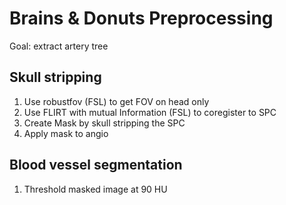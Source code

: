 # Brains & Donuts Preprocessing
Goal: extract artery tree

## Skull stripping
1. Use robustfov (FSL) to get FOV on head only
2. Use FLIRT with mutual Information (FSL) to coregister to SPC
3. Create Mask by skull stripping the SPC
4. Apply mask to angio

## Blood vessel segmentation
1. Threshold masked image at 90 HU
